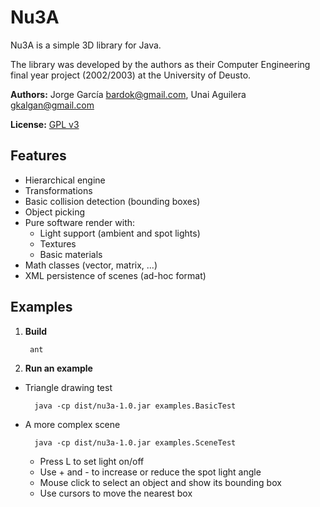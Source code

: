 Nu3A
====

Nu3A is a simple 3D library for Java.

The library was developed by the authors as their Computer Engineering 
final year project (2002/2003) at the University of Deusto.

**Authors:** Jorge García <bardok@gmail.com>, Unai Aguilera <gkalgan@gmail.com>

**License:** [GPL v3](http://www.gnu.org/licenses/gpl-3.0.html)

Features
--------

* Hierarchical engine
* Transformations
* Basic collision detection (bounding boxes)
* Object picking
* Pure software render with:
	* Light support (ambient and spot lights)
	* Textures
	* Basic materials
* Math classes (vector, matrix, ...)
* XML persistence of scenes (ad-hoc format)

Examples
--------

1. **Build**

		ant 

2. **Run an example**
	
* Triangle drawing test

		java -cp dist/nu3a-1.0.jar examples.BasicTest
   		
* A more complex scene

		java -cp dist/nu3a-1.0.jar examples.SceneTest
 
	* Press L to set light on/off
 	* Use + and - to increase or reduce the spot light angle
 	* Mouse click to select an object and show its bounding box
 	* Use cursors to move the nearest box